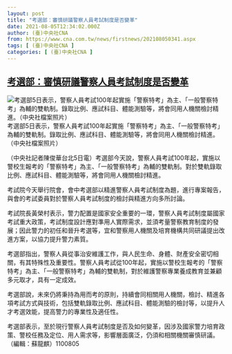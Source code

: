 ```yaml
---
layout: post
title: "考選部：審慎研議警察人員考試制度是否變革"
date: 2021-08-05T12:34:02.000Z
author: (臺)中央社CNA
from: https://www.cna.com.tw/news/firstnews/202108050341.aspx
tags: [ (臺)中央社CNA ]
categories: [ (臺)中央社CNA ]
---
```

<!--1628166842000-->
[考選部：審慎研議警察人員考試制度是否變革](https://www.cna.com.tw/news/firstnews/202108050341.aspx)
------

<div>
<div class="fullPic"><div class="floatImg center"><div class="BGimgWrap" style="--aspect-ratio:800/470;"><picture><source media="(max-width: 414px)" srcset="https://imgcdn.cna.com.tw/www/WebPhotos/800/20210805/800x470_175524826304.jpg"><source media="(min-width: 413px)" srcset="https://imgcdn.cna.com.tw/www/WebPhotos/1024/20210805/800x470_175524826304.jpg"><img src="https://images.weserv.nl/?url=imgcdn.cna.com.tw/www/WebPhotos/800/20210805/800x470_175524826304.jpg" alt="考選部5日表示，警察人員考試100年起實施「警察特考」為主、「一般警察特考」為輔的雙軌制。錄取比例、應試科目、體能測驗等，將會同用人機關檢討精進。（中央社檔案照片）" srcset="https://imgcdn.cna.com.tw/www/WebPhotos/800/20210805/800x470_175524826304.jpg 414w, https://imgcdn.cna.com.tw/www/WebPhotos/1024/20210805/800x470_175524826304.jpg 1024w"></picture></div><div class="picinfo">考選部5日表示，警察人員考試100年起實施「警察特考」為主、「一般警察特考」為輔的雙軌制。錄取比例、應試科目、體能測驗等，將會同用人機關檢討精進。（中央社檔案照片）</div></div></div><div></div><div class="paragraph"><p>（中央社記者陳俊華台北5日電）考選部今天說，警察人員考試100年起，實施以警校生報考的「警察特考」為主、「一般警察特考」為輔的雙軌制。對於雙軌錄取比例、應試科目、體能測驗等，將會同用人機關檢討精進。</p><p>考試院今天舉行院會，會中考選部以精進警察人員考試制度為題，進行專案報告，與會的考試委員對於警察人員考試制度的檢討與精進方向多所討論。</p><p>考試院長黃榮村表示，警力配置是國家安全重要的一環，警察人員考試制度屬國家考試重大政策，考試制度設計應對準用人實際需求，並須考量警察教育制度的發展；因此警力的初任和晉升考選等，宜和警察用人機關及培育機構共同研議提出改進方案，以協力提升警力素質。</p><p>考選部指出，警察人員從事治安維護工作，與人民生命、身體、財產安全密切相關，有其特殊性及重要性。警察人員考試從100年起，實施以警校生報考的「警察特考」為主、「一般警察特考」為輔的雙軌制，對於維護警察專業養成教育並兼顧多元取才，具有一定成效。</p><p>考選部說，未來仍將秉持為用而考的原則，持續會同相關用人機關，檢討、精進各項考試方式與技術，包括雙軌錄取比例、應試科目、體能測驗的檢討等，以提升人才考選效能，提高警力的專業性及適任性。</p><p>考選部表示，至於現行警察人員考試制度是否及如何變革，因涉及國家警力培育政策、警校任務及定位、用人需求等，影響層面廣泛，仍須和相關機關審慎研議。（編輯：蘇龍麒）1100805</p></div>
</div>
